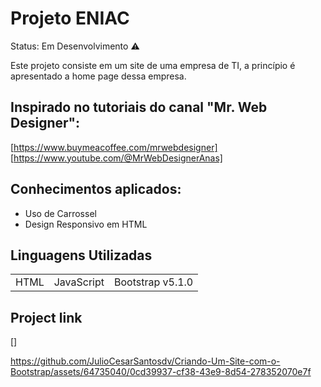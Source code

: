 
<h1>Projeto ENIAC</h1>

Status: Em Desenvolvimento ⚠️

Este projeto consiste em um site de uma empresa de TI, a princípio é apresentado a home page dessa empresa. 


<h2>Inspirado no tutoriais do canal "Mr. Web Designer":</h2>

[https://www.buymeacoffee.com/mrwebdesigner]<br>
[https://www.youtube.com/@MrWebDesignerAnas]<br>

<h2>Conhecimentos aplicados:</h2>

+ Uso de Carrossel
+ Design Responsivo em HTML

<h2>Linguagens Utilizadas</h2>
<table>
<tr>
<td>HTML</td>
<td>JavaScript</td>
<td>Bootstrap v5.1.0</td>

</table>

<h2>Project link</h2>
[]




















https://github.com/JulioCesarSantosdv/Criando-Um-Site-com-o-Bootstrap/assets/64735040/0cd39937-cf38-43e9-8d54-278352070e7f


